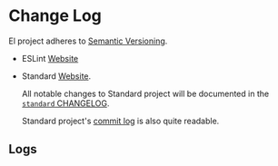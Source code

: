 # Change Log

El project adheres to [Semantic Versioning](http://semver.org/).

* ESLint
[Website](https://eslint.org)

* Standard
[Website](https://standardjs.com/).

  All notable changes to Standard project will be documented in the
[`standard` CHANGELOG](https://github.com/standard/standard/blob/master/CHANGELOG.md).

  Standard project's
[commit log](https://github.com/standard/eslint-config-standard/commits/master) is
also quite readable.

## Logs

